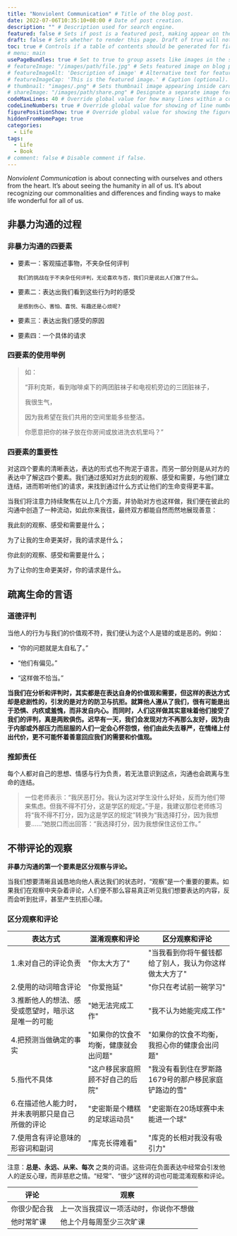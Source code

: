```yaml
---
title: "Nonviolent Communication" # Title of the blog post.
date: 2022-07-06T10:35:10+08:00 # Date of post creation.
description: "" # Description used for search engine.
featured: false # Sets if post is a featured post, making appear on the home page side bar.
draft: false # Sets whether to render this page. Draft of true will not be rendered.
toc: true # Controls if a table of contents should be generated for first-level links automatically.
# menu: main
usePageBundles: true # Set to true to group assets like images in the same folder as this post.
# featureImage: "/images/path/file.jpg" # Sets featured image on blog post.
# featureImageAlt: 'Description of image' # Alternative text for featured image.
# featureImageCap: 'This is the featured image.' # Caption (optional).
# thumbnail: "images/.png" # Sets thumbnail image appearing inside card on homepage.
# shareImage: "/images/path/share.png" # Designate a separate image for social media sharing.
codeMaxLines: 40 # Override global value for how many lines within a code block before auto-collapsing.
codeLineNumbers: true # Override global value for showing of line numbers within code block.
figurePositionShow: true # Override global value for showing the figure label.
hiddenFromHomePage: true
categories:
  - Life
tags:
  - Life
  - Book
# comment: false # Disable comment if false.
---
```


*Nonviolent Communication* is about connecting with ourselves and others from the heart. It’s about seeing the humanity in all of us. It’s about recognizing our commonalities and differences and finding ways to make life wonderful for all of us.

<!--more-->

## 非暴力沟通的过程

### 非暴力沟通的四要素

+ 要素一：客观描述事物，不夹杂任何评判

  `我们的挑战在于不夹杂任何评判，无论喜欢与否，我们只是说出人们做了什么。`

+ 要素二：表达出我们看到这些行为时的感受

  `是感到伤心、害怕、喜悦、有趣还是心烦呢?`

+ 要素三：表达出我们感受的原因

+ 要素四：一个具体的请求

### 四要素的使用举例

> 如：
>
> “菲利克斯，看到咖啡桌下的两团脏袜子和电视机旁边的三团脏袜子，
>
> 我很生气，
>
> 因为我希望在我们共用的空间里能多些整洁。
>
> 你愿意把你的袜子放在你房间或放进洗衣机里吗？”

### 四要素的重要性

对这四个要素的清晰表达，表达的形式也不拘泥于语言。而另一部分则是从对方的表达中了解这四个要素。我们通过感知对方此刻的观察、感受和需要，与他们建立连结，进而聆听他们的请求，来找到通过什么方式让他们的生命变得更丰富。

当我们将注意力持续聚焦在以上几个方面，并协助对方也这样做，我们便在彼此的沟通中创造了一种流动，如此你来我往，最终双方都能自然而然地展现善意：

我此刻的观察、感受和需要是什么；

为了让我的生命更美好，我的请求是什么；

你此刻的观察、感受和需要是什么；

为了让你的生命更美好，你的请求是什么。

## 疏离生命的言语

### 道德评判

当他人的行为与我们的价值观不符，我们便认为这个人是错的或是恶的。例如：

+ “你的问题就是太自私了。”

+ “他们有偏见。”

+ “这样做不恰当。”

**当我们在分析和评判时，其实都是在表达自身的价值观和需要，但这样的表达方式却是悲剧性的，引发的是对方的防卫与抗拒。就算他人遵从了我们，很有可能是出于恐惧、内疚或羞愧，而非发自内心。而同时，人们这样做其实意味着他们接受了我们的评判，真是两败俱伤。迟早有一天，我们会发现对方不再那么友好，因为由于内部或外部压力而屈服的人们一定会心怀怨恨，他们由此失去尊严，在情绪上付出代价，更不可能怀着善意回应我们的需要和价值观。**

### 推卸责任

每个人都对自己的思想、情感与行为负责，若无法意识到这点，沟通也会疏离与生命的连结。

> 一位老师表示：“我厌恶打分。我认为这对学生没什么好处，反而为他们带来焦虑。但我不得不打分，这是学区的规定。”于是，我建议那位老师练习将“我不得不打分，因为这是学区的规定”转换为“我选择打分，因为我想要……”她脱口而出回答：“我选择打分，因为我想保住这份工作。”

## 不带评论的观察

**非暴力沟通的第一个要素是区分观察与评论。**

当我们想要清晰且诚恳地向他人表达我们的状态时，“观察”是一个重要的要素。如果我们在观察中夹杂着评论，人们便不那么容易真正听见我们想要表达的内容，反而会听到批评，甚至产生抗拒心理。

### 区分观察和评论

| 表达方式                                           | 混淆观察和评论                       | 区分观察和评论                                         |
| -------------------------------------------------- | ------------------------------------ | ------------------------------------------------------ |
| 1.未对自己的评论负责                               | "你太大方了"                         | "当我看到你将午餐钱都给了别人，我认为你这样做太大方了" |
| 2.使用的动词暗含评论                               | "你爱拖延"                           | "你只在考试前一碗学习"                                 |
| 3.推断他人的想法、感受或愿望时，暗示这是唯一的可能 | "她无法完成工作"                     | "我不认为她能完成工作"                                 |
| 4.把预测当做确定的事实                             | "如果你的饮食不均衡，健康就会出问题" | "如果你的饮食不均衡，我担心你的健康会出问题"           |
| 5.指代不具体                                       | "这户移民家庭照顾不好自己的后院"     | "我没有看到住在罗斯路1679号的那户移民家庭铲路边的雪"   |
| 6.在描述他人能力时，并未表明那只是自己所做的评论   | "史密斯是个糟糕的足球运动员"         | "史密斯在20场球赛中未能进一个球"                       |
| 7.使用含有评论意味的形容词和副词                   | "库克长得难看"                       | "库克的长相对我没有吸引力"                             |

注意：**总是、永远、从来、每次** 之类的词语。这些词在负面表达中经常会引发他人的逆反心理，而非慈悲之情。“经常”、“很少”这样的词也可能混淆观察和评论。

| 评论         | 观察                                   |
| ------------ | -------------------------------------- |
| 你很少配合我 | 上一次当我提议一项活动时，你说你不想做 |
| 他时常旷课   | 他上个月每周至少三次旷课               |

